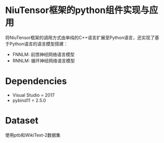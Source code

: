  # NiuTensor框架的python组件实现与应用
将NiuTensor框架的调用方式由单纯的C++语言扩展至Python语言，还实现了基于Python语言的语言模型搭建：
- FNNLM: 前馈神经网络语言模型
- RNNLM: 循环神经网络语言模型

# Dependencies
- Visual Studio  = 2017
- pybind11 = 2.5.0

# Dataset
使用ptb和WikiText-2数据集
